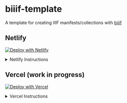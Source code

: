 <!-- <a href="https://app.netlify.com/start/deploy?repository=https://github.com/edsilv/biiif-template">
  <img src="https://www.netlify.com/img/deploy/button.svg" alt="Deploy to Netlify" />
</a> -->

# biiif-template

A template for creating IIIF manifests/collections with [biiif](https://github.com/edsilv/biiif/)

## Netlify

[![Deploy with Netlify](https://www.netlify.com/img/deploy/button.svg)](https://app.netlify.com/start/deploy?repository=https://github.com/edsilv/biiif-template)

<details>
  <summary>Netlify Instructions</summary>
  <ol>
    <li>Click "Deploy to Netlify"</li>
    <li>Click "Connect to Github"</li>
    <li>Choose a name for your new repository, e.g. "my-cool-iiif"</li>
    <li>Click "Save and Deploy"</li>
    <li>Copy the auto-generated name for your site, e.g. `confident-goldstine-3646b6`</li>
    <li>Underneath your site name, where it says "Deploys from GitHub", click on the Github link to visit your newly generated repository</li>
    <li>Click on `package.json`</li>
    <li>Click on the "Edit this file" pencil in the top right corner</li>
    <li>Where it says `"build": "npx biiif collection -u https://sitename.netlify.app"`, paste your netlify site name to replace `sitename`.</li>
    <li>It should now read something like `"build": "npx biiif collection -u https://confident-goldstine-3646b6.netlify.app"`</li>
    <li>Scroll down and commit your changes</li>
    <li>Wait a few moments for your netlify site to redeploy, then visit `https://confident-goldstine-3646b6.netlify.app/index.json`. This is your published IIIF manifest</li>
  </ol>
</details>

## Vercel (work in progress)

[![Deploy with Vercel](https://vercel.com/button)](https://vercel.com/new/git/external?repository-url=https%3A%2F%2Fgithub.com%2Fedsilv%2Fbiiif-template&project-name=my-cool-iiif&repo-name=my-cool-iiif)

<details>
  <summary>Vercel Instructions</summary>
  <ol>
    <li>Click Deploy</li>
    <li>Enter a name for your project, e.g. "my-cool-iiif"</li>
    <li>Click Continue</li>
    <li>Choose Github</li>
    <li>Enter a name for your repository, e.g. "my-cool-iiif"</li>
    <li>Optionally select Create Private Git Repository</li>
    <li>Click Continue</li>
    <li>On the Import Project screen leave it on the default settings click Continue</li>
    <li>Optionally specify a project name</li>
    <li>Expand Build and Output Settings In Output directory, enter "collection"</li>
    <li>Wait for the deploy to complete</li>
    <li>Click Open Dashboard</li>
    <li>Copy your project name, e.g. "my-cool-iiif"</li>
    <li>Underneath your project name, where it has a Github icon, click on the Github link to visit your newly generated repository</li>
    <li>Click on `package.json`</li>
    <li>Click on the "Edit this file" pencil in the top right corner</li>
    <li>Where it says `"build": "npx biiif collection -u https://sitename.netlify.app"`, paste your vercel project name to replace `sitename`, and replace `netlify` with `vercel`.</li>
    <li>It should now read something like `"build": "npx biiif collection -u https://my-cool-iiif.vercel.app"`</li>
    <li>Scroll down and commit your changes</li>
    <li>Wait a few moments for your vercel site to redeploy, then visit `https://my-cool-iiif.vercel.app/index.json`. This is your published IIIF manifest</li>
  </ol>
</details>
